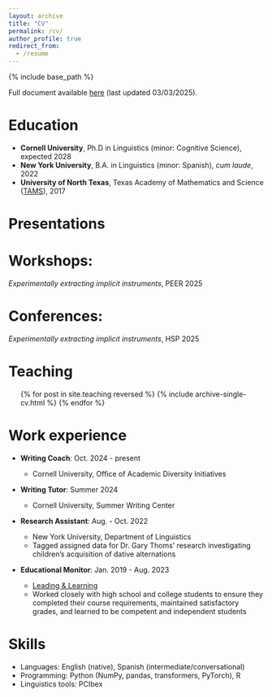 ```yaml
---
layout: archive
title: "CV"
permalink: /cv/
author_profile: true
redirect_from:
  - /resume
---
```


{% include base_path %}

Full document available <a target="_blank" rel="noopener" href="/files/CV_030325.pdf">here</a> (last updated 03/03/2025).

Education
======
* <b>Cornell University</b>, Ph.D in Linguistics (minor: Cognitive Science), expected 2028
* <b>New York University</b>, B.A. in Linguistics (minor: Spanish), <i>cum laude</i>, 2022
* <b>University of North Texas</b>, Texas Academy of Mathematics and Science (<a target="_blank" rel="noopener" href="https://tams.unt.edu/">TAMS</a>), 2017


<!-- Publications
======
  <ul>{% for post in site.publications reversed %}
    {% include archive-single-cv.html %}
  {% endfor %}</ul> -->
  
Presentations
======
  <!-- <ul>{% for post in site.talks reversed %}
    {% include archive-single-talk-cv.html  %}
  {% endfor %}</ul> -->

# Workshops:

<i>Experimentally extracting implicit instruments</i>, PEER 2025

# Conferences: 

<i>Experimentally extracting implicit instruments</i>, HSP 2025
  
  
Teaching
======
  <ul>{% for post in site.teaching reversed %}
    {% include archive-single-cv.html %}
  {% endfor %}</ul>

Work experience
======

* <b>Writing Coach</b>: Oct. 2024 - present
  * Cornell University, Office of Academic Diversity Initiatives

* <b>Writing Tutor</b>: Summer 2024
  * Cornell University, Summer Writing Center

* <b>Research Assistant</b>: Aug. - Oct. 2022
  * New York University, Department of Linguistics
  * Tagged assigned data for Dr. Gary Thoms’ research investigating children’s acquisition of dative alternations

* <b>Educational Monitor</b>: Jan. 2019 - Aug. 2023
  * <a target="_blank" rel="noopener" href="https://www.leadingandlearning.com">Leading & Learning</a>
  * Worked closely with high school and college students to ensure they completed their course requirements, maintained satisfactory grades, and learned to be competent and 
  independent students


Skills
======
* Languages: English (native), Spanish (intermediate/conversational)
* Programming: Python (NumPy, pandas, transformers, PyTorch), R
* Linguistics tools: PCIbex
  
<!-- Service and leadership
======
* Currently signed in to 43 different slack teams -->
